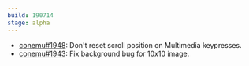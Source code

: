 ```yaml
---
build: 190714
stage: alpha
---
```


* [conemu#1948](https://github.com/Maximus5/ConEmu/issues/1948): Don't reset scroll position on Multimedia keypresses.
* [conemu#1943](https://github.com/Maximus5/ConEmu/issues/1943): Fix background bug for 10x10 image.
